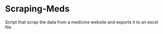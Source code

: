 # Scraping-Meds

Script that scrap the data from a medicine website and exports it to an excel file
